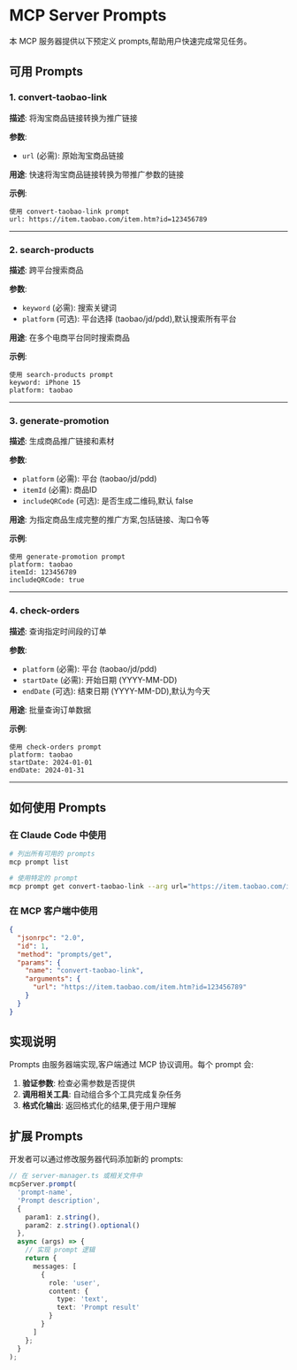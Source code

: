 # MCP Server Prompts

本 MCP 服务器提供以下预定义 prompts,帮助用户快速完成常见任务。

## 可用 Prompts

### 1. convert-taobao-link
**描述**: 将淘宝商品链接转换为推广链接

**参数**:
- `url` (必需): 原始淘宝商品链接

**用途**: 快速将淘宝商品链接转换为带推广参数的链接

**示例**:
```
使用 convert-taobao-link prompt
url: https://item.taobao.com/item.htm?id=123456789
```

---

### 2. search-products
**描述**: 跨平台搜索商品

**参数**:
- `keyword` (必需): 搜索关键词
- `platform` (可选): 平台选择 (taobao/jd/pdd),默认搜索所有平台

**用途**: 在多个电商平台同时搜索商品

**示例**:
```
使用 search-products prompt
keyword: iPhone 15
platform: taobao
```

---

### 3. generate-promotion
**描述**: 生成商品推广链接和素材

**参数**:
- `platform` (必需): 平台 (taobao/jd/pdd)
- `itemId` (必需): 商品ID
- `includeQRCode` (可选): 是否生成二维码,默认 false

**用途**: 为指定商品生成完整的推广方案,包括链接、淘口令等

**示例**:
```
使用 generate-promotion prompt
platform: taobao
itemId: 123456789
includeQRCode: true
```

---

### 4. check-orders
**描述**: 查询指定时间段的订单

**参数**:
- `platform` (必需): 平台 (taobao/jd/pdd)
- `startDate` (必需): 开始日期 (YYYY-MM-DD)
- `endDate` (可选): 结束日期 (YYYY-MM-DD),默认为今天

**用途**: 批量查询订单数据

**示例**:
```
使用 check-orders prompt
platform: taobao
startDate: 2024-01-01
endDate: 2024-01-31
```

---

## 如何使用 Prompts

### 在 Claude Code 中使用
```bash
# 列出所有可用的 prompts
mcp prompt list

# 使用特定的 prompt
mcp prompt get convert-taobao-link --arg url="https://item.taobao.com/item.htm?id=123456789"
```

### 在 MCP 客户端中使用
```json
{
  "jsonrpc": "2.0",
  "id": 1,
  "method": "prompts/get",
  "params": {
    "name": "convert-taobao-link",
    "arguments": {
      "url": "https://item.taobao.com/item.htm?id=123456789"
    }
  }
}
```

## 实现说明

Prompts 由服务器端实现,客户端通过 MCP 协议调用。每个 prompt 会:

1. **验证参数**: 检查必需参数是否提供
2. **调用相关工具**: 自动组合多个工具完成复杂任务
3. **格式化输出**: 返回格式化的结果,便于用户理解

## 扩展 Prompts

开发者可以通过修改服务器代码添加新的 prompts:

```typescript
// 在 server-manager.ts 或相关文件中
mcpServer.prompt(
  'prompt-name',
  'Prompt description',
  {
    param1: z.string(),
    param2: z.string().optional()
  },
  async (args) => {
    // 实现 prompt 逻辑
    return {
      messages: [
        {
          role: 'user',
          content: {
            type: 'text',
            text: 'Prompt result'
          }
        }
      ]
    };
  }
);
```
